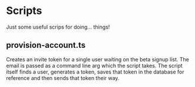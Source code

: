 # Scripts
Just some useful scrips for doing... things!

## provision-account.ts
Creates an invite token for a single user waiting on the beta signup list. The email is passed as a command line arg which the script takes. The script itself finds a user, generates a token, saves that token in the database for reference and then sends that token their way.